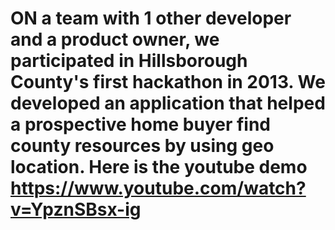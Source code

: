 ON a team with 1 other developer and a product owner, we participated in Hillsborough County's first hackathon in 2013. We developed an application that helped a prospective home buyer find county resources by using geo location. Here is the youtube demo https://www.youtube.com/watch?v=YpznSBsx-ig
===
